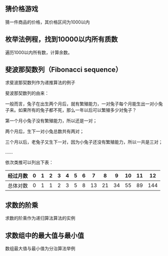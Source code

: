 ## 猜价格游戏
猜一件商品的价格，其价格区间为1000以内
## 枚举法例程，找到10000以内所有质数
遍历1000以内所有数，计算余数。
## 斐波那契数列（Fibonacci sequence）
求斐波那契数列作为递推算法的例子

斐波那契数列的由来：

一般而言，兔子在出生两个月后，就有繁殖能力，一对兔子每个月能生出一对小兔子来。如果所有的兔子都不死，那么一年以后可以繁殖多少对兔子？

第一个月小兔子没有繁殖能力，所以还是一对；

两个月后，生下一对小兔总数共有两对；

三个月以后，老兔子又生下一对，因为小兔子还没有繁殖能力，所以一共是三对；

……

依次类推可以列出下表：

| 经过月数 | 0    | 1    | 2    | 3    | 4    | 5    | 6    | 7    | 8    | 9    | 10   | 11   | 12   |
| -------- | ---- | ---- | ---- | ---- | ---- | ---- | ---- | ---- | ---- | ---- | ---- | ---- | ---- |
| 总体对数 | 0    | 1    | 1    | 2    | 3    | 5    | 8    | 13   | 21   | 34   | 55   | 89   | 144  |

## 求数的阶乘

求数的阶乘作为递归算法算法的实例

## 求数组中的最大值与最小值

数组最大值与最小值为分治算法举例